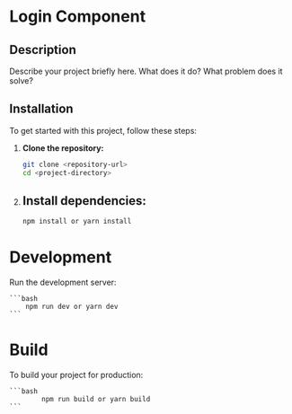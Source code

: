# Login Component

## Description

Describe your project briefly here. What does it do? What problem does it solve?

## Installation

To get started with this project, follow these steps:

1. **Clone the repository:**

   ```bash
   git clone <repository-url>
   cd <project-directory>
   ```

2. ## Install dependencies:
   ```bash
   npm install or yarn install
   ```

# Development

Run the development server:

    ```bash
        npm run dev or yarn dev
    ```

# Build

To build your project for production:

    ```bash
            npm run build or yarn build
    ```
